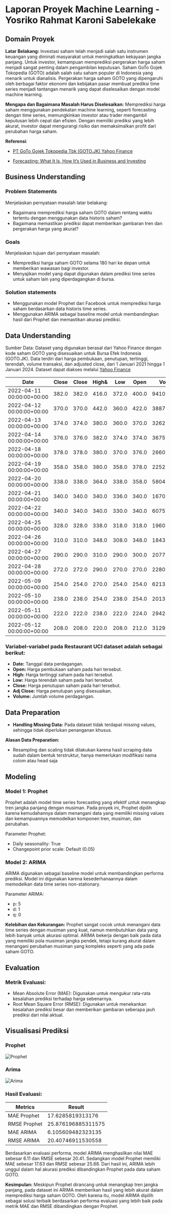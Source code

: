 # Laporan Proyek Machine Learning - Yosriko Rahmat Karoni Sabelekake

## Domain Proyek

**Latar Belakang:** Investasi saham telah menjadi salah satu instrumen keuangan yang diminati masyarakat untuk meningkatkan kekayaan jangka panjang. Untuk investor, kemampuan memprediksi pergerakan harga saham menjadi sangat penting dalam pengambilan keputusan. Saham GoTo Gojek Tokopedia (GOTO) adalah salah satu saham populer di Indonesia yang menarik untuk dianalisis. Pergerakan harga saham GOTO yang dipengaruhi oleh berbagai faktor ekonomi dan kebijakan pasar membuat prediksi time series menjadi tantangan menarik yang dapat diselesaikan dengan model machine learning.

**Mengapa dan Bagaimana Masalah Harus Diselesaikan:** Memprediksi harga saham menggunakan pendekatan machine learning, seperti forecasting dengan time series, memungkinkan investor atau trader mengambil keputusan lebih cepat dan efisien. Dengan memiliki prediksi yang lebih akurat, investor dapat mengurangi risiko dan memaksimalkan profit dari perubahan harga saham.

**Referensi**:
- [PT GoTo Gojek Tokopedia Tbk (GOTO.JK) Yahoo Finance](https://finance.yahoo.com/quote/GOTO.JK/?guccounter=1&guce_referrer=aHR0cHM6Ly93d3cuZ29vZ2xlLmNvbS8&guce_referrer_sig=AQAAAD6IK_6myI4--tOCwC2anzyZvR4oxVlHGvNpQPOvL6NsFkk52KsfU7ygBLw355DLjEH70bACw3cgqkbhcEJK9yVUNJsR2A4ECd3V3dfJW9Vm5TiMU9XVanqmMnE6bnoim4LZi8Zd0Oa01pZ7pGqSAz2uXOUh29adTFHHlW55anwb) 

- [Forecasting: What It Is, How It’s Used in Business and Investing](https://www.investopedia.com/terms/f/forecasting.asp)
  

## Business Understanding

### Problem Statements

Menjelaskan pernyataan masalah latar belakang:
- Bagaimana memprediksi harga saham GOTO dalam rentang waktu tertentu dengan menggunakan data historis saham?
- Bagaimana memastikan prediksi dapat memberikan gambaran tren dan pergerakan harga yang akurat?

### Goals

Menjelaskan tujuan dari pernyataan masalah:
- Memprediksi harga saham GOTO selama 180 hari ke depan untuk memberikan wawasan bagi investor.
- Menyajikan model yang dapat digunakan dalam prediksi time series untuk saham lain yang diperdagangkan di bursa.

### Solution statements
- Menggunakan model Prophet dari Facebook untuk memprediksi harga saham berdasarkan data historis time series.
- Menggunakan ARIMA sebagai baseline model untuk membandingkan hasil dari Prophet dan memastikan akurasi prediksi.

## Data Understanding
Sumber Data: Dataset yang digunakan berasal dari Yahoo Finance dengan kode saham GOTO yang disesuaikan untuk Bursa Efek Indonesia (GOTO.JK). Data terdiri dari harga pembukaan, penutupan, tertinggi, terendah, volume transaksi, dan adjusted close, dari 1 Januari 2021 hingga 1 Januari 2024. Dataset dapat diakses melalui [Yahoo Finance](https://finance.yahoo.com/)

|Date|Close|Close|High&|Low|Open|Volume|
|---|---|---|---|---|---|---|
|2022-04-11 00:00:00+00:00|382\.0|382\.0|416\.0|372\.0|400\.0|9410897000|
|2022-04-12 00:00:00+00:00|370\.0|370\.0|442\.0|360\.0|422\.0|3887331000|
|2022-04-13 00:00:00+00:00|374\.0|374\.0|380\.0|360\.0|370\.0|3262811400|
|2022-04-14 00:00:00+00:00|376\.0|376\.0|382\.0|374\.0|374\.0|3675981900|
|2022-04-18 00:00:00+00:00|378\.0|378\.0|380\.0|370\.0|376\.0|2660312700|
|2022-04-19 00:00:00+00:00|358\.0|358\.0|380\.0|358\.0|378\.0|2252971800|
|2022-04-20 00:00:00+00:00|338\.0|338\.0|364\.0|338\.0|358\.0|5804281200|
|2022-04-21 00:00:00+00:00|340\.0|340\.0|340\.0|336\.0|340\.0|1670584600|
|2022-04-22 00:00:00+00:00|340\.0|340\.0|340\.0|330\.0|340\.0|6075753400|
|2022-04-25 00:00:00+00:00|328\.0|328\.0|338\.0|318\.0|318\.0|1960587900|
|2022-04-26 00:00:00+00:00|310\.0|310\.0|348\.0|308\.0|348\.0|1843997100|
|2022-04-27 00:00:00+00:00|290\.0|290\.0|310\.0|290\.0|300\.0|2077577300|
|2022-04-28 00:00:00+00:00|272\.0|272\.0|290\.0|270\.0|270\.0|2280309800|
|2022-05-09 00:00:00+00:00|254\.0|254\.0|270\.0|254\.0|254\.0|621345600|
|2022-05-10 00:00:00+00:00|238\.0|238\.0|254\.0|238\.0|254\.0|201334400|
|2022-05-11 00:00:00+00:00|222\.0|222\.0|238\.0|222\.0|224\.0|2942404500|
|2022-05-12 00:00:00+00:00|208\.0|208\.0|220\.0|208\.0|212\.0|312982800|


### Variabel-variabel pada Restaurant UCI dataset adalah sebagai berikut:
- **Date:** Tanggal data perdagangan.
- **Open:** Harga pembukaan saham pada hari tersebut.
- **High:** Harga tertinggi saham pada hari tersebut.
- **Low:** Harga terendah saham pada hari tersebut.
- **Close:** Harga penutupan saham pada hari tersebut.
- **Adj Close:** Harga penutupan yang disesuaikan.
- **Volume:** Jumlah volume perdagangan.

## Data Preparation

- **Handling Missing Data:** Pada dataset tidak terdapat missing values, sehingga tidak diperlukan penanganan khusus.

**Alasan Data Preparation:**

- Resampling dan scaling tidak dilakukan karena hasil scraping data sudah dalam bentuk terstruktur, hanya memerlukan modifikasi nama colom atau head saja

## Modeling

### Model 1: Prophet
Prophet adalah model time series forecasting yang efektif untuk menangkap tren jangka panjang dengan musiman. Pada proyek ini, Prophet dipilih karena kemudahannya dalam menangani data yang memiliki missing values dan kemampuannya memodelkan komponen tren, musiman, dan perubahan.

Parameter Prophet:
- Daily seasonality: True
- Changepoint prior scale: Default (0.05)

### Model 2: ARIMA
ARIMA digunakan sebagai baseline model untuk membandingkan performa prediksi. Model ini digunakan karena kesederhanaannya dalam memodelkan data time series non-stationary.

Parameter ARIMA:
- p: 5
- d: 1
- q: 0
  
**Kelebihan dan Kekurangan:**
Prophet sangat cocok untuk menangani data time series dengan musiman yang kuat, namun membutuhkan data yang lebih banyak untuk akurasi optimal.
ARIMA bekerja dengan baik pada data yang memiliki pola musiman jangka pendek, tetapi kurang akurat dalam menangani perubahan musiman yang kompleks seperti yang ada pada saham GOTO.

## Evaluation

### Metrik Evaluasi:
- Mean Absolute Error (MAE): Digunakan untuk mengukur rata-rata kesalahan prediksi terhadap harga sebenarnya.
- Root Mean Square Error (RMSE): Digunakan untuk menekankan kesalahan prediksi besar dan memberikan gambaran seberapa jauh prediksi dari nilai aktual.

## Visualisasi Prediksi

### Prophet
![Prophet](https://github.com/yosriku/Stock-Market-Analysis/blob/main/images/Prophet.png?raw=true)

### Arima
![Arima](https://github.com/yosriku/Stock-Market-Analysis/blob/main/images/Arima.png?raw=true)


### Hasil Evaluasi:

|Metrics|Result|
|---|---|
|MAE Prophet| 17.6285819313176|
|RMSE Prophet| 25.876196885311575|
|MAE ARIMA| 6.105609482323135|
|RMSE ARIMA| 20.40746911530558|

Berdasarkan evaluasi performa, model ARIMA menghasilkan nilai MAE sebesar 6.11 dan RMSE sebesar 20.41. Sedangkan model Prophet memiliki MAE sebesar 17.63 dan RMSE sebesar 25.88. Dari hasil ini, ARIMA lebih unggul dalam hal akurasi prediksi dibandingkan Prophet pada data saham GOTO.

**Kesimpulan:** Meskipun Prophet dirancang untuk menangkap tren jangka panjang, pada dataset ini ARIMA memberikan hasil yang lebih akurat dalam memprediksi harga saham GOTO. Oleh karena itu, model ARIMA dipilih sebagai solusi terbaik berdasarkan performa evaluasi yang lebih baik pada metrik MAE dan RMSE dibandingkan dengan Prophet.


